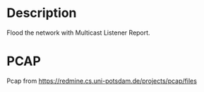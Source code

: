 # Description

Flood the network with Multicast Listener Report.

# PCAP

Pcap from https://redmine.cs.uni-potsdam.de/projects/pcap/files
